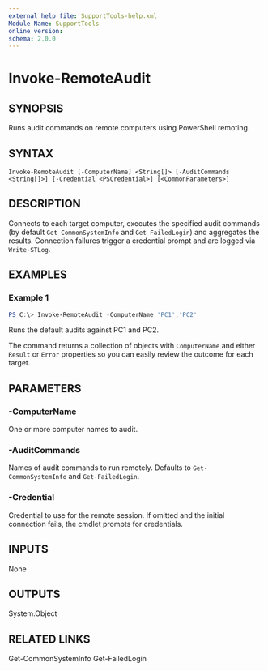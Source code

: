```yaml
---
external help file: SupportTools-help.xml
Module Name: SupportTools
online version:
schema: 2.0.0
---
```


# Invoke-RemoteAudit

## SYNOPSIS
Runs audit commands on remote computers using PowerShell remoting.

## SYNTAX
```
Invoke-RemoteAudit [-ComputerName] <String[]> [-AuditCommands <String[]>] [-Credential <PSCredential>] [<CommonParameters>]
```

## DESCRIPTION
Connects to each target computer, executes the specified audit commands (by default `Get-CommonSystemInfo` and `Get-FailedLogin`) and aggregates the results. Connection failures trigger a credential prompt and are logged via `Write-STLog`.

## EXAMPLES

### Example 1
```powershell
PS C:\> Invoke-RemoteAudit -ComputerName 'PC1','PC2'
```
Runs the default audits against PC1 and PC2.

The command returns a collection of objects with `ComputerName` and either
`Result` or `Error` properties so you can easily review the outcome for each
target.

## PARAMETERS
### -ComputerName
One or more computer names to audit.

### -AuditCommands
Names of audit commands to run remotely. Defaults to `Get-CommonSystemInfo` and `Get-FailedLogin`.

### -Credential
Credential to use for the remote session. If omitted and the initial connection fails, the cmdlet prompts for credentials.

## INPUTS
None

## OUTPUTS
System.Object

## RELATED LINKS
Get-CommonSystemInfo
Get-FailedLogin
